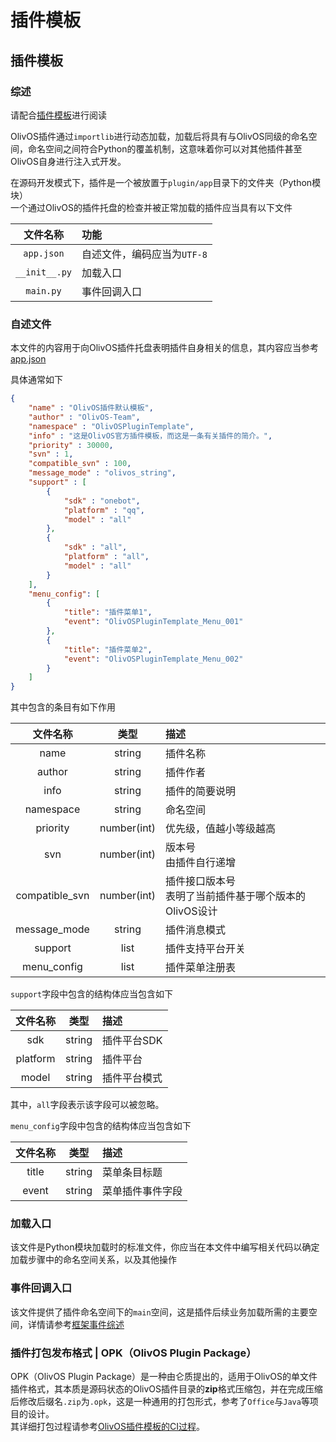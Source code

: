 # 插件模板

## 插件模板

### 综述

请配合[插件模板](https://github.com/OlivOS-Team/OlivOSPluginTemplate)进行阅读

OlivOS插件通过`importlib`进行动态加载，加载后将具有与OlivOS同级的命名空间，命名空间之间符合Python的覆盖机制，这意味着你可以对其他插件甚至OlivOS自身进行注入式开发。

在源码开发模式下，插件是一个被放置于`plugin/app`目录下的文件夹（Python模块）  
一个通过OlivOS的插件托盘的检查并被正常加载的插件应当具有以下文件

| 文件名称 | 功能 |
|:--:|:---|
| `app.json` | 自述文件，编码应当为`UTF-8` |
| `__init__.py` | 加载入口 |
| `main.py` | 事件回调入口 |

### 自述文件

本文件的内容用于向OlivOS插件托盘表明插件自身相关的信息，其内容应当参考[app.json](https://github.com/OlivOS-Team/OlivOSPluginTemplate/blob/main/OlivOSPluginTemplate/app.json)

具体通常如下

```json
{
    "name" : "OlivOS插件默认模板",
    "author" : "OlivOS-Team",
    "namespace" : "OlivOSPluginTemplate",
    "info" : "这是OlivOS官方插件模板，而这是一条有关插件的简介。",
    "priority" : 30000,
    "svn" : 1,
    "compatible_svn" : 100,
    "message_mode" : "olivos_string",
    "support" : [
        {
            "sdk" : "onebot",
            "platform" : "qq",
            "model" : "all"
        },
        {
            "sdk" : "all",
            "platform" : "all",
            "model" : "all"
        }
    ],
    "menu_config": [
        {
            "title": "插件菜单1",
            "event": "OlivOSPluginTemplate_Menu_001"
        },
        {
            "title": "插件菜单2",
            "event": "OlivOSPluginTemplate_Menu_002"
        }
    ]
}
```

其中包含的条目有如下作用

| 文件名称 | 类型 | 描述 |
|:--:|:--:|:---|
| name | string | 插件名称 |
| author | string | 插件作者 |
| info | string | 插件的简要说明 |
| namespace | string | 命名空间 |
| priority | number(int) | 优先级，值越小等级越高 |
| svn | number(int) | 版本号<br/>由插件自行递增 |
| compatible_svn | number(int) | 插件接口版本号<br/>表明了当前插件基于哪个版本的OlivOS设计 |
| message_mode | string | 插件消息模式 |
| support | list | 插件支持平台开关 |
| menu_config | list | 插件菜单注册表 |

`support`字段中包含的结构体应当包含如下  

| 文件名称 | 类型 | 描述 |
|:--:|:--:|:---|
| sdk | string | 插件平台SDK |
| platform | string | 插件平台 |
| model | string | 插件平台模式 |

其中，`all`字段表示该字段可以被忽略。  

`menu_config`字段中包含的结构体应当包含如下  

| 文件名称 | 类型 | 描述 |
|:--:|:--:|:---|
| title | string | 菜单条目标题 |
| event | string | 菜单插件事件字段 |


### 加载入口

该文件是Python模块加载时的标准文件，你应当在本文件中编写相关代码以确定加载步骤中的命名空间关系，以及其他操作


### 事件回调入口

该文件提供了插件命名空间下的`main`空间，这是插件后续业务加载所需的主要空间，详情请参考[框架事件综述](OlivOS_DevDoc_Event.md)


### 插件打包发布格式 | OPK（OlivOS Plugin Package）

OPK（OlivOS Plugin Package）是一种由仑质提出的，适用于OlivOS的单文件插件格式，其本质是源码状态的OlivOS插件目录的**zip**格式压缩包，并在完成压缩后修改后缀名`.zip`为`.opk`，这是一种通用的打包形式，参考了`Office`与`Java`等项目的设计。  
其详细打包过程请参考[OlivOS插件模板的CI过程](https://github.com/OlivOS-Team/OlivOSPluginTemplate/blob/main/.github/workflows/ci.yml)。

